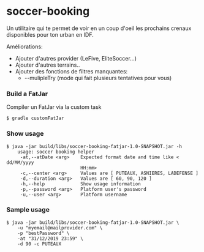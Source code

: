# soccer-booking

Un utilitaire qui te permet de voir en un coup d'oeil les prochains crenaux disponibles pour ton urban en IDF.

Améliorations:
* Ajouter d'autres provider (LeFive, EliteSoccer...)
* Ajouter d'autres terrains..
* Ajouter des fonctions de filtres manquantes:
    * --mulipleTry (mode qui fait plusieurs tentatives pour vous)

### Build a FatJar

Compiler un FatJar via la custom task
```shell
$ gradle customFatJar
```

### Show usage
```shell
$ java -jar build/libs/soccer-booking-fatjar-1.0-SNAPSHOT.jar -h
    usage: soccer booking helper
     -at,--atDate <arg>    Expected format date and time like < dd/MM/yyyy
                           HH:mm>
     -c,--center <arg>     Values are [ PUTEAUX, ASNIERES, LADEFENSE ]
     -d,--duration <arg>   Values are [ 60, 90, 120 ]
     -h,--help             Show usage information
     -p,--password <arg>   Platform user's password
     -u,--user <arg>       Platform username
```

### Sample usage

```shell
$ java -jar build/libs/soccer-booking-fatjar-1.0-SNAPSHOT.jar \
    -u "myemail@mailprovider.com" \
    -p "bestPassword" \
    -at "31/12/2019 23:59" \
    -d 90 -c PUTEAUX
```